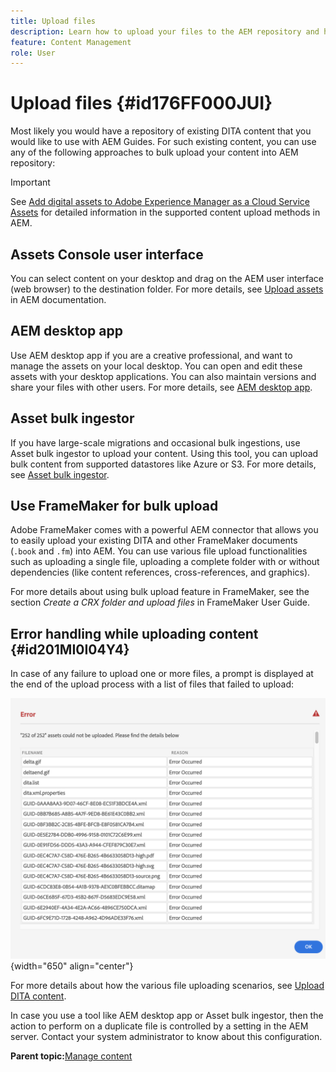 ```yaml
---
title: Upload files
description: Learn how to upload your files to the AEM repository and handle errors. Know assets console user interface, AEM desktop app, asset bulk ingestor, and use FrameMaker for bulk upload.
feature: Content Management
role: User
---
```

# Upload files {#id176FF000JUI}

Most likely you would have a repository of existing DITA content that you would like to use with AEM Guides. For such existing content, you can use any of the following approaches to bulk upload your content into AEM repository:

>[!IMPORTANT]
>
> See [Add digital assets to Adobe Experience Manager as a Cloud Service Assets](https://experienceleague.adobe.com/docs/experience-manager-cloud-service/assets/manage/add-assets.html) for detailed information in the supported content upload methods in AEM.

## Assets Console user interface 

You can select content on your desktop and drag on the AEM user interface \(web browser\) to the destination folder. For more details, see [Upload assets](https://experienceleague.adobe.com/docs/experience-manager-cloud-service/assets/manage/add-assets.html#upload-assets) in AEM documentation.

## AEM desktop app 

Use AEM desktop app if you are a creative professional, and want to manage the assets on your local desktop. You can open and edit these assets with your desktop applications. You can also maintain versions and share your files with other users. For more details, see [AEM desktop app](https://experienceleague.adobe.com/docs/experience-manager-desktop-app/using/using.html).

## Asset bulk ingestor 

If you have large-scale migrations and occasional bulk ingestions, use Asset bulk ingestor to upload your content. Using this tool, you can upload bulk content from supported datastores like Azure or S3. For more details, see [Asset bulk ingestor](https://experienceleague.adobe.com/docs/experience-manager-cloud-service/assets/manage/add-assets.html?lang=en#asset-bulk-ingestor).

## Use FrameMaker for bulk upload 

Adobe FrameMaker comes with a powerful AEM connector that allows you to easily upload your existing DITA and other FrameMaker documents \(`.book` and `.fm`\) into AEM. You can use various file upload functionalities such as uploading a single file, uploading a complete folder with or without dependencies \(like content references, cross-references, and graphics\).

For more details about using bulk upload feature in FrameMaker, see the section *Create a CRX folder and upload files* in FrameMaker User Guide.

## Error handling while uploading content {#id201MI0I04Y4}

In case of any failure to upload one or more files, a prompt is displayed at the end of the upload process with a list of files that failed to upload:

![](images/uuid-files-failed-to-upload_cs.png){width="650" align="center"}

For more details about how the various file uploading scenarios, see [Upload DITA content](authoring-file-management.md#).

 In case you use a tool like AEM desktop app or Asset bulk ingestor, then the action to perform on a duplicate file is controlled by a setting in the AEM server. Contact your system administrator to know about this configuration.

**Parent topic:**[Manage content](authoring.md)
